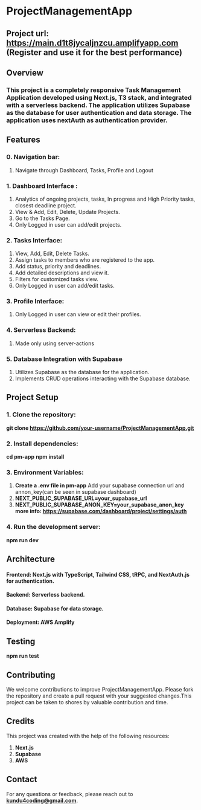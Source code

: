 # ProjectManagementApp
## Project url: **https://main.d1t8jycaljnzcu.amplifyapp.com** (Register and use it for the best performance)
## Overview
### This project is a completely responsive Task Management Application developed using Next.js, T3 stack, and integrated with a serverless backend. The application utilizes Supabase as the database for user authentication and data storage. The application uses nextAuth as authentication provider.



## Features

### 0. Navigation bar:
1. Navigate through Dashboard, Tasks, Profile and Logout

### 1. Dashboard Interface :
1. Analytics of ongoing projects, tasks, In progress and High Priority tasks, closest deadline project.
2. View & Add, Edit, Delete, Update Projects.
3. Go to the Tasks Page.
4. Only Logged in user can add/edit projects.


### 2. Tasks Interface:
1. View, Add, Edit, Delete Tasks.
2. Assign tasks to members who are registered to the app.
3. Add status, priority and deadlines.
4. Add detailed descriptions and view it.
5. Filters for customized tasks view.
6. Only Logged in user can add/edit tasks.

### 3. Profile Interface:
1. Only Logged in user can view or edit their profiles.

### 4. Serverless Backend:
1. Made only using server-actions

### 5. Database Integration with Supabase
1. Utilizes Supabase as the database for the application.
2. Implements CRUD operations interacting with the Supabase database.

## Project Setup

### 1. Clone the repository:
**git clone https://github.com/your-username/ProjectManagementApp.git**


### 2. Install dependencies:
**cd pm-app**
**npm install**

### 3. Environment Variables:
1. **Create a .env file in pm-app**
Add your supabase connection url and annon_key(can be seen in supabase dashboard)
2. **NEXT_PUBLIC_SUPABASE_URL=your_supabase_url**
3. **NEXT_PUBLIC_SUPABASE_ANON_KEY=your_supabase_anon_key**
**more info: https://supabase.com/dashboard/project/settings/auth**

### 4. Run the development server:
**npm run dev**

## Architecture
#### Frontend: Next.js with TypeScript, Tailwind CSS, tRPC, and NextAuth.js for authentication.
#### Backend: Serverless backend.
#### Database: Supabase for data storage.
#### Deployment: AWS Amplify

## Testing
**npm run test**


## Contributing
We welcome contributions to improve ProjectManagementApp. Please fork the repository and create a pull request with your suggested changes.This project can be taken to shores by valuable contribution and time.

## Credits
This project was created with the help of the following resources:

1. **Next.js**
2. **Supabase**
3. **AWS**


## Contact
For any questions or feedback, please reach out to **kundu4coding@gmail.com**.